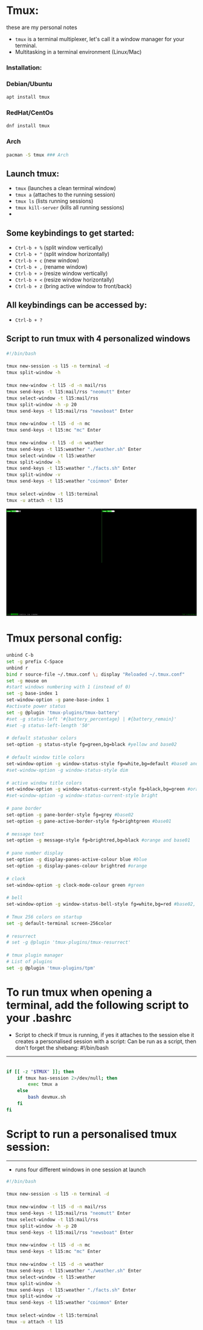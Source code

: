 # Tmux: 
these are my personal notes

- `tmux` is a terminal multiplexer, let's call it a window manager for your terminal.
- Multitasking in a terminal environment (Linux/Mac)

### Installation:

### Debian/Ubuntu
```bash
apt install tmux
```
### RedHat/CentOs
```bash
dnf install tmux 
```
### Arch
```bash
pacman -S tmux ### Arch
```

## Launch tmux:

- `tmux` (launches a clean terminal window)
- `tmux a` (attaches to the running session)
- `tmux ls` (lists running sessions)
- `tmux kill-server` (kills all running sessions)
-

## Some keybindings to get started:

- `Ctrl-b + %` (split window vertically)
- `Ctrl-b + "` (split window horizontally)
- `Ctrl-b + c` (new window)
- `Ctrl-b + ,` (rename window)
- `Ctrl-b + >` (resize window vertically)
- `Ctrl-b + <` (resize window horizontally)
- `Ctrl-b + z` (bring active window to front/back)

## All keybindings can be accessed by:
- `Ctrl-b + ?`

## Script to run tmux with 4 personalized windows

```bash
#!/bin/bash

tmux new-session -s l15 -n terminal -d
tmux split-window -h

tmux new-window -t l15 -d -n mail/rss
tmux send-keys -t l15:mail/rss "neomutt" Enter
tmux select-window -t l15:mail/rss
tmux split-window -h -p 20
tmux send-keys -t l15:mail/rss "newsboat" Enter

tmux new-window -t l15 -d -n mc
tmux send-keys -t l15:mc "mc" Enter

tmux new-window -t l15 -d -n weather
tmux send-keys -t l15:weather "./weather.sh" Enter
tmux select-window -t l15:weather
tmux split-window -h
tmux send-keys -t l15:weather "./facts.sh" Enter
tmux split-window -v
tmux send-keys -t l15:weather "coinmon" Enter

tmux select-window -t l15:terminal
tmux -u attach -t l15

```
![Screenshot](https://github.com/tommyh1/tmux/blob/d2953c576b534194bb513a97cde33dfb767938c7/Screenshot%20from%202022-06-29%2012-20-49.png)

# Tmux personal config:

```bash
unbind C-b
set -g prefix C-Space
unbind r
bind r source-file ~/.tmux.conf \; display "Reloaded ~/.tmux.conf"
set -g mouse on
#start windows numbering with 1 (instead of 0)
set -g base-index 1
set-window-option -g pane-base-index 1
#activate power status
set -g @plugin 'tmux-plugins/tmux-battery'
#set -g status-left '#{battery_percentage} | #{battery_remain}'
#set -g status-left-length '50'

# default statusbar colors
set-option -g status-style fg=green,bg=black #yellow and base02

# default window title colors
set-window-option -g window-status-style fg=white,bg=default #base0 and default
#set-window-option -g window-status-style dim

# active window title colors
set-window-option -g window-status-current-style fg=black,bg=green #orange and default
#set-window-option -g window-status-current-style bright

# pane border
set-option -g pane-border-style fg=grey #base02
set-option -g pane-active-border-style fg=brightgreen #base01

# message text
set-option -g message-style fg=brightred,bg=black #orange and base01

# pane number display
set-option -g display-panes-active-colour blue #blue
set-option -g display-panes-colour brightred #orange

# clock
set-window-option -g clock-mode-colour green #green

# bell
set-window-option -g window-status-bell-style fg=white,bg=red #base02, red

# Tmux 256 colors on startup
set -g default-terminal screen-256color

# resurrect
# set -g @plugin 'tmux-plugins/tmux-resurrect'

# tmux plugin manager
# List of plugins
set -g @plugin 'tmux-plugins/tpm'
```



# To run tmux when opening a terminal, add the following script to your .bashrc
* Script to check if tmux is running, if yes it attaches to the session else it creates a personalised session with a script:
Can be run as a script, then don't forget the shebang: #!/bin/bash
---------------------------------------------------------------------------------------------------------------------------

```bash

if [[ -z "$TMUX" ]]; then
	if tmux has-session 2>/dev/null; then
		exec tmux a
	else
		bash devmux.sh
	fi
fi
```

# Script to run a personalised tmux session:
----------------------------------------
* runs four different windows in one session at launch

``` bash
#!/bin/bash

tmux new-session -s l15 -n terminal -d

tmux new-window -t l15 -d -n mail/rss
tmux send-keys -t l15:mail/rss "neomutt" Enter
tmux select-window -t l15:mail/rss
tmux split-window -h -p 20
tmux send-keys -t l15:mail/rss "newsboat" Enter

tmux new-window -t l15 -d -n mc
tmux send-keys -t l15:mc "mc" Enter

tmux new-window -t l15 -d -n weather
tmux send-keys -t l15:weather "./weather.sh" Enter
tmux select-window -t l15:weather
tmux split-window -h
tmux send-keys -t l15:weather "./facts.sh" Enter
tmux split-window -v
tmux send-keys -t l15:weather "coinmon" Enter

tmux select-window -t l15:terminal
tmux -u attach -t l15
```
